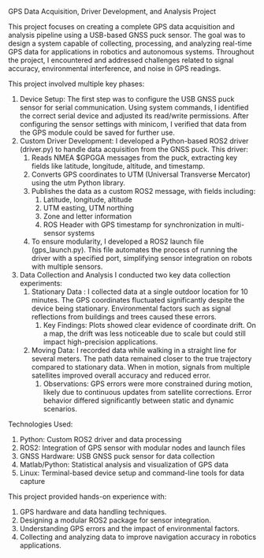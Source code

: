GPS Data Acquisition, Driver Development, and Analysis Project

This project focuses on creating a complete GPS data acquisition and analysis pipeline using a USB-based GNSS puck sensor. The goal was to design a system capable of collecting, processing, and analyzing real-time GPS data for applications in robotics and autonomous systems. Throughout the project, I encountered and addressed challenges related to signal accuracy, environmental interference, and noise in GPS readings.

This project involved multiple key phases:

1. Device Setup:
   The first step was to configure the USB GNSS puck sensor for serial communication. Using system commands, I identified the correct serial device and adjusted its read/write permissions. After configuring the sensor settings with minicom, I verified that data from the GPS module could be saved for further use.
2. Custom Driver Development:
   I developed a Python-based ROS2 driver (driver.py) to handle data acquisition from the GNSS puck. This driver:
   1. Reads NMEA $GPGGA messages from the puck, extracting key fields like latitude, longitude, altitude, and timestamp.
   2. Converts GPS coordinates to UTM (Universal Transverse Mercator) using the utm Python library.
   3. Publishes the data as a custom ROS2 message, with fields including:
      1. Latitude, longitude, altitude
      2. UTM easting, UTM northing
      3. Zone and letter information
      4. ROS Header with GPS timestamp for synchronization in multi-sensor systems
   4. To ensure modularity, I developed a ROS2 launch file (gps_launch.py). This file automates the process of running the driver with a specified port, simplifying sensor integration on robots with multiple sensors.
3. Data Collection and Analysis
   I conducted two key data collection experiments:
   1. Stationary Data : I collected data at a single outdoor location for 10 minutes. The GPS coordinates fluctuated significantly despite the device being stationary. Environmental factors such as signal reflections from buildings and trees caused these errors.
      1. Key Findings: Plots showed clear evidence of coordinate drift. On a map, the drift was less noticeable due to scale but could still impact high-precision applications.
   2. Moving Data: I recorded data while walking in a straight line for several meters. The path data remained closer to the true trajectory compared to stationary data. When in motion, signals from multiple satellites improved overall accuracy and reduced error.
      1. Observations: GPS errors were more constrained during motion, likely due to continuous updates from satellite corrections. Error behavior differed significantly between static and dynamic scenarios.


Technologies Used:
1. Python: Custom ROS2 driver and data processing
2. ROS2: Integration of GPS sensor with modular nodes and launch files
3. GNSS Hardware: USB GNSS puck sensor for data collection
4. Matlab/Python: Statistical analysis and visualization of GPS data
5. Linux: Terminal-based device setup and command-line tools for data capture

This project provided hands-on experience with:
1. GPS hardware and data handling techniques.
2. Designing a modular ROS2 package for sensor integration.
3. Understanding GPS errors and the impact of environmental factors.
4. Collecting and analyzing data to improve navigation accuracy in robotics applications.
